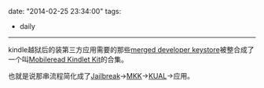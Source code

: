 date: "2014-02-25 23:34:00"
tags:
- daily
---
kindle越狱后的装第三方应用需要的那些[merged developer keystore](http://www.mobileread.com/forums/showthread.php?t=152294)被整合成了一个叫[Mobileread Kindlet Kit](http://www.mobileread.com/forums/showthread.php?t=233932)的合集。

也就是说那串流程简化成了[Jailbreak](http://www.mobileread.com/forums/showthread.php?t=186645)->[MKK](http://www.mobileread.com/forums/showthread.php?t=233932)->[KUAL](http://www.mobileread.com/forums/showthread.php?t=203326)->应用。